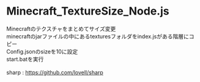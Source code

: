 # Minecraft_TextureSize_Node.js
Minecraftのテクスチャをまとめてサイズ変更
<br>
minecraftのjarファイルの中にあるtexturesフォルダをindex.jsがある階層にコピー
<br>
Config.jsonのsizeを10に設定
<br>
start.batを実行
<br>
<br>
sharp : https://github.com/lovell/sharp
